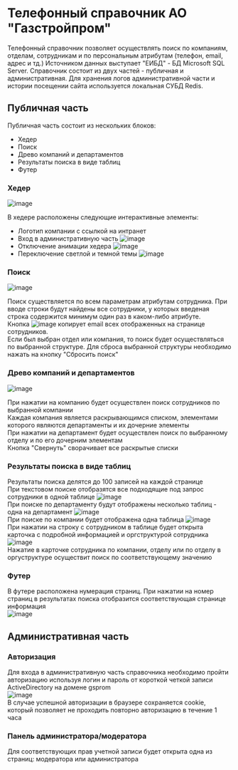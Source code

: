 # Телефонный справочник АО "Газстройпром"

Телефонный справочник позволяет осуществлять поиск по компаниям, отделам, сотрудникам и по персональным атрибутам (телефон, email, адрес и тд.)
Источником данных выступает "ЕИБД" - БД Microsoft SQL Server.
Справочник состоит из двух частей - публичная и административная.
Для хранения логов административной части и истории посещении сайта используется локальная СУБД Redis.


## Публичная часть
Публичная часть состоит из нескольких блоков:
- Хедер
- Поиск
- Древо компаний и департаментов
- Результаты поиска в виде таблиц
- Футер

### Хедер
![image](https://github.com/korpovmoxem/gsp_phonebook/assets/105490028/c44c0165-a5bc-4673-bf3b-8a5953cc0b30)

В хедере расположены следующие интерактивные элементы:
* Логотип компании с ссылкой на интранет
* Вход в административную часть ![image](https://github.com/korpovmoxem/gsp_phonebook/assets/105490028/5ac1ef13-d63c-4b5f-b94e-01b2535d0585)
* Отключение анимации хедера ![image](https://github.com/korpovmoxem/gsp_phonebook/assets/105490028/ffe9d8d0-5011-4e78-8e9d-99f7602bb224)
* Переключение светлой и темной темы ![image](https://github.com/korpovmoxem/gsp_phonebook/assets/105490028/ababcf92-2d59-453c-aa9b-f46ff8edc73a)

### Поиск
![image](https://github.com/korpovmoxem/gsp_phonebook/assets/105490028/be8b4835-dab9-4ed7-bb49-fc629742c33f)

Поиск существляется по всем параметрам атрибутам сотрудника. При вводе строки будут найдены все сотрудники, у которых введеная строка содержится минимум один раз в каком-либо атрибуте.<br>
Кнопка ![image](https://github.com/korpovmoxem/gsp_phonebook/assets/105490028/6a370a16-47aa-457c-aaa7-7cf60b2f6a1e) копирует email всех отображенных на странице сотрудников.<br>
Если был выбран отдел или компания, то поиск будет осуществляться по выбранной структуре. Для сброса выбранной структуры необходимо нажать на кнопку "Сбросить поиск"

### Древо компаний и департаментов
![image](https://github.com/korpovmoxem/gsp_phonebook/assets/105490028/539afd96-b773-42c7-a7f4-b4b5a4862ad0)

При нажатии на компанию будет осуществлен поиск сотрудников по выбранной компании<br>
Каждая компания является раскрывающимся списком, элементами которого являются департаменты и их дочерние элементы<br>
При нажатии на департамент будет осуществлен поиск по выбранному отделу и по его дочерним элементам<br>
Кнопка "Свернуть" сворачивает все раскрытые списки<br>

### Результаты поиска в виде таблиц
Результаты поиска делятся до 100 записей на каждой странице<br>
При текстовом поиске отобразятся все подходящие под запрос сотрудники в одной таблице ![image](https://github.com/korpovmoxem/gsp_phonebook/assets/105490028/a3c68079-0ea7-4d6c-a18b-906f74e7fd76)<br>
При поиске по департаменту будут отображены несколько таблиц - одна на департамент ![image](https://github.com/korpovmoxem/gsp_phonebook/assets/105490028/6979502d-417e-41fe-b3e0-2bf427591ea9)<br>
При поиске по компании будет отображена одна таблица ![image](https://github.com/korpovmoxem/gsp_phonebook/assets/105490028/7dcf3471-d399-4b56-916a-8a29428aafe2)<br>
При нажатии на строку с сотрудником в таблице будет открыта карточка с подробной информацией и оргструктурой сотрудника<br>![image](https://github.com/korpovmoxem/gsp_phonebook/assets/105490028/76b8115b-020e-4cee-b664-8e01c7b84cc3)<br>
Нажатие в карточке сотрудника по компании, отделу или по отделу в оргуструктуре осуществит поиск по соответствующему значению


### Футер
В футере расположена нумерация страниц. При нажатии на номер страниц в результатах поиска отобразится соответствующая странице информация<br>
![image](https://github.com/korpovmoxem/gsp_phonebook/assets/105490028/c2f76a17-f1d1-42b5-a647-16e470b864d7)

## Административная часть

### Авторизация
Для входа в административную часть справочника необходимо пройти авторизацию используя логин и пароль от короткой четкой записи ActiveDirectory на домене gsprom<br>
![image](https://github.com/korpovmoxem/gsp_phonebook/assets/105490028/94693143-efae-42d0-9cd8-dc4f62541d66)<br>
В случае успешной авторизации в браузере сохраняется cookie, который позволяет не проходить повторно авторизацию в течение 1 часа

### Панель администратора/модератора
Для соответствующих прав учетной записи будет открыта одна из страниц: модератора или администратора<br>





